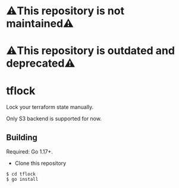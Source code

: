 # ⚠️This repository is not maintained⚠️
# ⚠️This repository is outdated and deprecated⚠️

# tflock
Lock your terraform state manually.

Only S3 backend is supported for now.

## Building

Required: Go 1.17+.


* Clone this repository

```
$ cd tflock
$ go install
```
